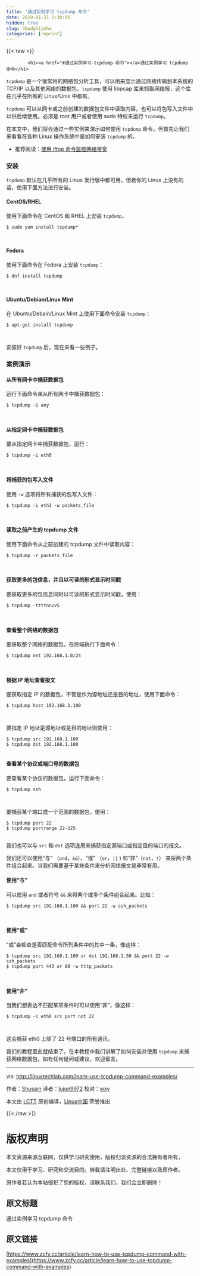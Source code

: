 ```yaml
---
title: '通过实例学习 tcpdump 命令' 
date: 2019-01-21 2:30:06
hidden: true
slug: 3bwdghiimhw
categories: [reprint]
---
```


{{< raw >}}

            <h1><a href="#通过实例学习-tcpdump-命令"></a>通过实例学习 tcpdump 命令</h1>
<p><code>tcpdump</code> 是一个很常用的网络包分析工具，可以用来显示通过网络传输到本系统的 TCP/IP 以及其他网络的数据包。<code>tcpdump</code> 使用 libpcap 库来抓取网络报，这个库在几乎在所有的 Linux/Unix 中都有。</p>
<p><code>tcpdump</code> 可以从网卡或之前创建的数据包文件中读取内容，也可以将包写入文件中以供后续使用。必须是 root 用户或者使用 sudo 特权来运行 <code>tcpdump</code>。</p>
<p>在本文中，我们将会通过一些实例来演示如何使用 <code>tcpdump</code> 命令，但首先让我们来看看在各种 Linux 操作系统中是如何安装 <code>tcpdump</code> 的。</p>
<ul>
<li>推荐阅读：<a href="http://linuxtechlab.com/monitoring-network-bandwidth-iftop-command/">使用 iftop 命令监控网络带宽</a></li>
</ul>
<h3><a href="#安装"></a>安装</h3>
<p><code>tcpdump</code> 默认在几乎所有的 Linux 发行版中都可用，但若你的 Linux 上没有的话，使用下面方法进行安装。</p>
<h4><a href="#centosrhel"></a>CentOS/RHEL</h4>
<p>使用下面命令在 CentOS 和 RHEL 上安装 <code>tcpdump</code>，</p>
<pre><code class="hljs shell"><span class="hljs-meta">$</span><span class="bash"> sudo yum install tcpdump*</span>

</code></pre><h4><a href="#fedora"></a>Fedora</h4>
<p>使用下面命令在 Fedora 上安装 <code>tcpdump</code>：</p>
<pre><code class="hljs shell"><span class="hljs-meta">$</span><span class="bash"> dnf install tcpdump</span>

</code></pre><h4><a href="#ubuntudebianlinux-mint"></a>Ubuntu/Debian/Linux Mint</h4>
<p>在 Ubuntu/Debain/Linux Mint 上使用下面命令安装 <code>tcpdump</code>：</p>
<pre><code class="hljs routeros">$ apt-<span class="hljs-builtin-name">get</span> install tcpdump

</code></pre><p>安装好 <code>tcpdump</code> 后，现在来看一些例子。</p>
<h3><a href="#案例演示"></a>案例演示</h3>
<h4><a href="#从所有网卡中捕获数据包"></a>从所有网卡中捕获数据包</h4>
<p>运行下面命令来从所有网卡中捕获数据包：</p>
<pre><code class="hljs shell"><span class="hljs-meta">$</span><span class="bash"> tcpdump -i any</span>

</code></pre><h4><a href="#从指定网卡中捕获数据包"></a>从指定网卡中捕获数据包</h4>
<p>要从指定网卡中捕获数据包，运行：</p>
<pre><code class="hljs shell"><span class="hljs-meta">$</span><span class="bash"> tcpdump -i eth0</span>

</code></pre><h4><a href="#将捕获的包写入文件"></a>将捕获的包写入文件</h4>
<p>使用 <code>-w</code> 选项将所有捕获的包写入文件：</p>
<pre><code class="hljs shell"><span class="hljs-meta">$</span><span class="bash"> tcpdump -i eth1 -w packets_file</span>

</code></pre><h4><a href="#读取之前产生的-tcpdump-文件"></a>读取之前产生的 tcpdump 文件</h4>
<p>使用下面命令从之前创建的 tcpdump 文件中读取内容：</p>
<pre><code class="hljs shell"><span class="hljs-meta">$</span><span class="bash"> tcpdump -r packets_file</span>

</code></pre><h4><a href="#获取更多的包信息并且以可读的形式显示时间戳"></a>获取更多的包信息，并且以可读的形式显示时间戳</h4>
<p>要获取更多的包信息同时以可读的形式显示时间戳，使用：</p>
<pre><code class="hljs shell"><span class="hljs-meta">$</span><span class="bash"> tcpdump -ttttnnvvS</span>

</code></pre><h4><a href="#查看整个网络的数据包"></a>查看整个网络的数据包</h4>
<p>要获取整个网络的数据包，在终端执行下面命令：</p>
<pre><code class="hljs lsl">$ tcpdump net <span class="hljs-number">192.168</span><span class="hljs-number">.1</span><span class="hljs-number">.0</span>/<span class="hljs-number">24</span>

</code></pre><h4><a href="#根据-ip-地址查看报文"></a>根据 IP 地址查看报文</h4>
<p>要获取指定 IP 的数据包，不管是作为源地址还是目的地址，使用下面命令：</p>
<pre><code class="hljs lsl">$ tcpdump host <span class="hljs-number">192.168</span><span class="hljs-number">.1</span><span class="hljs-number">.100</span>

</code></pre><p>要指定 IP 地址是源地址或是目的地址则使用：</p>
<pre><code class="hljs lsl">$ tcpdump src <span class="hljs-number">192.168</span><span class="hljs-number">.1</span><span class="hljs-number">.100</span>
$ tcpdump dst <span class="hljs-number">192.168</span><span class="hljs-number">.1</span><span class="hljs-number">.100</span>

</code></pre><h4><a href="#查看某个协议或端口号的数据包"></a>查看某个协议或端口号的数据包</h4>
<p>要查看某个协议的数据包，运行下面命令：</p>
<pre><code class="hljs shell"><span class="hljs-meta">$</span><span class="bash"> tcpdump ssh</span>

</code></pre><p>要捕获某个端口或一个范围的数据包，使用：</p>
<pre><code class="hljs routeros">$ tcpdump<span class="hljs-built_in"> port </span>22
$ tcpdump portrange 22-125

</code></pre><p>我们也可以与 <code>src</code> 和 <code>dst</code> 选项连用来捕获指定源端口或指定目的端口的报文。</p>
<p>我们还可以使用“与” （<code>and</code>，<code>&amp;&amp;</code>）、“或” （<code>or</code>，<code>||</code> ) 和“非”（<code>not</code>，<code>!</code>） 来将两个条件组合起来。当我们需要基于某些条件来分析网络报文是非常有用。</p>
<h4><a href="#使用与"></a>使用“与”</h4>
<p>可以使用 <code>and</code> 或者符号 <code>&amp;&amp;</code> 来将两个或多个条件组合起来。比如：</p>
<pre><code class="hljs routeros">$ tcpdump src 192.168.1.100 &amp;&amp;<span class="hljs-built_in"> port </span>22 -w ssh_packets

</code></pre><h4><a href="#使用或"></a>使用“或”</h4>
<p>“或”会检查是否匹配命令所列条件中的其中一条，像这样：</p>
<pre><code class="hljs routeros">$ tcpdump src 192.168.1.100 <span class="hljs-keyword">or</span> dst 192.168.1.50 &amp;&amp;<span class="hljs-built_in"> port </span>22 -w ssh_packets
$ tcpdump<span class="hljs-built_in"> port </span>443 <span class="hljs-keyword">or</span> 80 -w http_packets

</code></pre><h4><a href="#使用非"></a>使用“非”</h4>
<p>当我们想表达不匹配某项条件时可以使用“非”，像这样：</p>
<pre><code class="hljs routeros">$ tcpdump -i eth0 src<span class="hljs-built_in"> port </span><span class="hljs-keyword">not</span> 22

</code></pre><p>这会捕获 eth0 上除了 22 号端口的所有通讯。</p>
<p>我们的教程至此就结束了，在本教程中我们讲解了如何安装并使用 <code>tcpdump</code> 来捕获网络数据包。如有任何疑问或建议，欢迎留言。</p>
<hr>
<p>via: <a href="http://linuxtechlab.com/learn-use-tcpdump-command-examples/">http://linuxtechlab.com/learn-use-tcpdump-command-examples/</a></p>
<p>作者：<a href="http://linuxtechlab.com/author/shsuain/">Shusain</a> 译者：<a href="https://github.com/lujun9972">lujun9972</a> 校对：<a href="https://github.com/wxy">wxy</a></p>
<p>本文由 <a href="https://github.com/LCTT/TranslateProject">LCTT</a> 原创编译，<a href="https://linux.cn/">Linux中国</a> 荣誉推出</p>

          
{{< /raw >}}

# 版权声明
本文资源来源互联网，仅供学习研究使用，版权归该资源的合法拥有者所有，

本文仅用于学习、研究和交流目的。转载请注明出处、完整链接以及原作者。

原作者若认为本站侵犯了您的版权，请联系我们，我们会立即删除！

## 原文标题
通过实例学习 tcpdump 命令

## 原文链接
[https://www.zcfy.cc/article/learn-how-to-use-tcpdump-command-with-examples](https://www.zcfy.cc/article/learn-how-to-use-tcpdump-command-with-examples)

